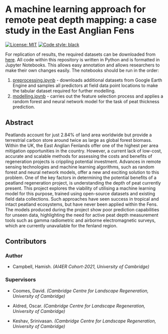 # A machine learning approach for remote peat depth mapping: a case study in the East Anglian Fens

 [![License: MIT](https://img.shields.io/badge/License-MIT-blue.svg)](https://opensource.org/licenses/MIT)
 <a href="https://github.com/psf/black"><img alt="Code style: black" src="https://img.shields.io/badge/code%20style-black-000000.svg"></a>

For replication of results, the required datasets can be downloaded from [here](https://doi.org/10.5281/zenodo.7808203). All code within this repository is written in Python and is formatted in Jupyter Notebooks. This allows easy annotation and allows researchers to make their own changes easily. The notebooks should be run in the order: 
  1. [preprocessing.ipynb]() - downloads additional datasets from Google Earth Engine and samples all predictors at field data point locations to make the tabular dataset required for further modelling. 
  2. [modelling.ipynb]() - carries out the feature selection process and applies a random forest and neural network model for the task of peat thickness prediction. 
  

## Abstract
Peatlands account for just 2.84% of land area worldwide but provide a terrestrial carbon store around twice
as large as global forest biomass. Within the UK, the East Anglian Fenlands offer one of the highest per area
mitigation opportunities in the country. However, a current lack of low-cost, accurate and scalable methods
for assessing the costs and benefits of regeneration projects is crippling potential investment. Advances in
remote sensing technologies and machine learning algorithms, such as random forest and neural network
models, offer a new and exciting solution to this problem. One of the key factors in determining the
potential benefits of a peatland regeneration project, is understanding the depth of peat currently present.
This project explores the viability of utilising a machine learning model for this purpose, trained using
open-source datasets and existing field data collections. Such approaches have seen success in tropical and
intact peatland ecosystems, but have never been applied within the Fens. The models produced during
the project show poor prediction capabilities for unseen data, highlighting the need for active peat depth
measurement tools such as gamma radiometric and airborne electromagnetic surveys, which are currently
unavailable for the fenland region.


## Contributors 
### Author

- Campbell, Hamish. *(AI4ER Cohort-2021, University of Cambridge)*

### Supervisors

- Coomes, David. *(Cambridge Centre for Landscape Regeneration, University of Cambridge)*

- Aldred, Oscar. *(Cambridge Centre for Landscape Regeneration, University of Cambridge)*

- Keshav, Srinivasan. *(Cambridge Centre for Landscape Regeneration, University of Cambridge)*
